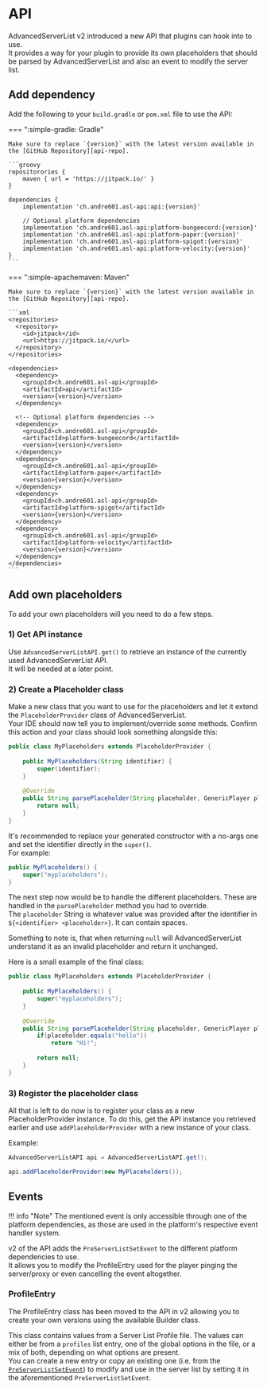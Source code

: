 # API

AdvancedServerList v2 introduced a new API that plugins can hook into to use.  
It provides a way for your plugin to provide its own placeholders that should be parsed by AdvancedServerList and also an event to modify the server list.

## Add dependency

Add the following to your `build.gradle` or `pom.xml` file to use the API:

=== ":simple-gradle: Gradle"
    
    Make sure to replace `{version}` with the latest version available in the [GitHub Repository][api-repo].
    
    ```groovy
    repositorories {
        maven { url = 'https://jitpack.io/' }
    }
    
    dependencies {
        implementation 'ch.andre601.asl-api:api:{version}'
        
        // Optional platform dependencies
        implementation 'ch.andre601.asl-api:platform-bungeecord:{version}'
        implementation 'ch.andre601.asl-api:platform-paper:{version}'
        implementation 'ch.andre601.asl-api:platform-spigot:{version}'
        implementation 'ch.andre601.asl-api:platform-velocity:{version}'
    }
    ```

=== ":simple-apachemaven: Maven"
    
    Make sure to replace `{version}` with the latest version available in the [GitHub Repository][api-repo].
    
    ```xml
    <repositories>
      <repository>
        <id>jitpack</id>
        <url>https://jitpack.io/</url>
      </repository>
    </repositories>
    
    <dependencies>
      <dependency>
        <groupId>ch.andre601.asl-api</groupId>
        <artifactId>api</artifactId>
        <version>{version}</version>
      </dependency>
      
      <!-- Optional platform dependencies -->
      <dependency>
        <groupId>ch.andre601.asl-api</groupId>
        <artifactId>platform-bungeecord</artifactId>
        <version>{version}</version>
      </dependency>
      <dependency>
        <groupId>ch.andre601.asl-api</groupId>
        <artifactId>platform-paper</artifactId>
        <version>{version}</version>
      </dependency>
      <dependency>
        <groupId>ch.andre601.asl-api</groupId>
        <artifactId>platform-spigot</artifactId>
        <version>{version}</version>
      </dependency>
      <dependency>
        <groupId>ch.andre601.asl-api</groupId>
        <artifactId>platform-velocity</artifactId>
        <version>{version}</version>
      </dependency>
    </dependencies>
    ```

[api-repo]: https://github.com/Andre601/asl-api

## Add own placeholders

To add your own placeholders will you need to do a few steps.

### 1) Get API instance

Use `AdvancedServerListAPI.get()` to retrieve an instance of the currently used AdvancedServerList API.  
It will be needed at a later point.

### 2) Create a Placeholder class

Make a new class that you want to use for the placeholders and let it extend the `PlaceholderProvider` class of AdvancedServerList.  
Your IDE should now tell you to implement/override some methods. Confirm this action and your class should look something alongside this:  
```java
public class MyPlaceholders extends PlaceholderProvider {
    
    public MyPlaceholders(String identifier) {
        super(identifier);
    }
    
    @Override
    public String parsePlaceholder(String placeholder, GenericPlayer player, GenericServer server) {
        return null;
    }
}
```

It's recommended to replace your generated constructor with a no-args one and set the identifier directly in the `super()`.  
For example:  
```java
public MyPlaceholders() {
    super("myplaceholders");
}
```

The next step now would be to handle the different placeholders. These are handled in the `parsePlaceholder` method you had to override.  
The `placeholder` String is whatever value was provided after the identifier in `${<identifier> <placeholder>}`. It can contain spaces.

Something to note is, that when returning `null` will AdvancedServerList understand it as an invalid placeholder and return it unchanged.

Here is a small example of the final class:  
```java
public class MyPlaceholders extends PlaceholderProvider {
    
    public MyPlaceholders() {
        super("myplaceholders");
    }
    
    @Override
    public String parsePlaceholder(String placeholder, GenericPlayer player, GenericServer server) {
        if(placeholder.equals("hello"))
            return "Hi!";
        
        return null;
    }
}
```

### 3) Register the placeholder class

All that is left to do now is to register your class as a new PlaceholderProvider instance. To do this, get the API instance you retrieved earlier and use `addPlaceholderProvider` with a new instance of your class.

Example:  
```java
AdvancedServerListAPI api = AdvancedServerListAPI.get();

api.addPlaceholderProvider(new MyPlaceholders());
```

## Events

!!! info "Note"
    The mentioned event is only accessible through one of the platform dependencies, as those are used in the platform's respective event handler system.

v2 of the API adds the `PreServerListSetEvent` to the different platform dependencies to use.  
It allows you to modify the ProfileEntry used for the player pinging the server/proxy or even cancelling the event altogether.

### ProfileEntry

The ProfileEntry class has been moved to the API in v2 allowing you to create your own versions using the available Builder class.

This class contains values from a Server List Profile file. The values can either be from a `profiles` list entry, one of the global options in the file, or a mix of both, depending on what options are present.  
You can create a new entry or copy an existing one (i.e. from the [`PreServerListSetEvent`](#events)) to modify and use in the server list by setting it in the aforementioned `PreServerListSetEvent`.
